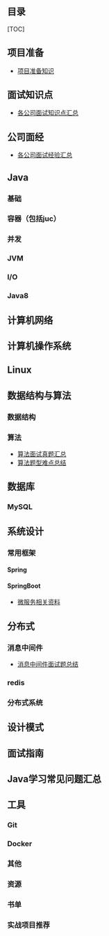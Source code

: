 <!--<p align="center">
<a href="https://github.com/Snailclimb/JavaGuide" target="_blank">
	<img src="https://my-blog-to-use.oss-cn-beijing.aliyuncs.com/2019-3/logo - 副本.png" width=""/>
</a>
</p>

<p align="center">
  <a href="https://snailclimb.gitee.io/javaguide"><img src="https://img.shields.io/badge/阅读-read-brightgreen.svg" alt="阅读"></a>
  <a href="#联系我"><img src="https://img.shields.io/badge/chat-微信群-blue.svg" alt="微信群"></a>
  <a href="#公众号"><img src="https://img.shields.io/badge/%E5%85%AC%E4%BC%97%E5%8F%B7-JavaGuide-lightgrey.svg" alt="公众号"></a>
  <a href="#公众号"><img src="https://img.shields.io/badge/PDF-Java面试突击-important.svg" alt="公众号"></a>
  <a href="#投稿"><img src="https://img.shields.io/badge/support-投稿-critical.svg" alt="投稿"></a>
  <a href="https://xiaozhuanlan.com/javainterview?rel=javaguide"><img src="https://img.shields.io/badge/Java-面试指南-important" alt="投稿"></a>
</p>-->

## 目录
[TOC]

## 项目准备

- [项目准备知识](docs/project/秒杀项目总结.md) 

## 面试知识点

- [各公司面试知识点汇总](docs/interview-experience/面试常见知识.md) 

## 公司面经
- [各公司面试经验汇总](docs/interview-experience/各大公司面经.md) 

## Java

### 基础


### 容器（包括juc）



### 并发



### JVM


### I/O


### Java8 



## 计算机网络


## 计算机操作系统

## Linux


## 数据结构与算法

### 数据结构



### 算法

- [算法面试真题汇总](docs/dataStructures-algorithms/算法面试真题汇总.md)  
- [算法题型难点总结](docs/dataStructures-algorithms/算法题目难点题目总结.md)  

## 数据库

### MySQL






## 系统设计

### 常用框架

#### Spring

#### SpringBoot

- [微服务相关资料](docs/microservice/微服务相关资料.md)  

## 分布式

### 消息中间件

- [消息中间件面试题总结](docs/project/消息中间件面试题.md)  

### redis

### 分布式系统




## 设计模式



## 面试指南



## Java学习常见问题汇总


## 工具

### Git


### Docker



### 其他


### 资源

### 书单


### 实战项目推荐




<!--## 说明

### JavaGuide介绍

*  **对于 Java 初学者来说：** 本文档倾向于给你提供一个比较详细的学习路径，让你对于Java整体的知识体系有一个初步认识。另外，本文的一些文章
也是你学习和复习 Java 知识不错的实践；
*  **对于非 Java 初学者来说：** 本文档更适合回顾知识，准备面试，搞清面试应该把重心放在那些问题上。要搞清楚这个道理：提前知道那些面试常见，不是为了背下来应付面试，而是为了让你可以更有针对的学习重点。

Markdown 格式参考：[Github Markdown格式](https://guides.github.com/features/mastering-markdown/)，表情素材来自：[EMOJI CHEAT SHEET](https://www.webpagefx.com/tools/emoji-cheat-sheet/)。

利用 docsify 生成文档部署在 Github pages: [docsify 官网介绍](https://docsify.js.org/#/)

### 作者的其他开源项目推荐

1. [springboot-guide](https://github.com/Snailclimb/springboot-guide) : 适合新手入门以及有经验的开发人员查阅的 Spring Boot 教程（业余时间维护中，欢迎一起维护）。
2. [programmer-advancement](https://github.com/Snailclimb/programmer-advancement) : 我觉得技术人员应该有的一些好习惯！
3. [spring-security-jwt-guide](https://github.com/Snailclimb/spring-security-jwt-guide) :从零入门 ！Spring Security With JWT（含权限验证）后端部分代码。

### 关于转载

如果你需要转载本仓库的一些文章到自己的博客的话，记得注明原文地址就可以了。

### 如何对该开源文档进行贡献

1. 笔记内容大多是手敲，所以难免会有笔误，你可以帮我找错别字。
2. 很多知识点我可能没有涉及到，所以你可以对其他知识点进行补充。
3. 现有的知识点难免存在不完善或者错误，所以你可以对已有知识点进行修改/补充。

### 为什么要做这个开源文档？

初始想法源于自己的个人那一段比较迷茫的学习经历。主要目的是为了通过这个开源平台来帮助一些在学习 Java 或者面试过程中遇到问题的小伙伴。

### 投稿

由于我个人能力有限，很多知识点我可能没有涉及到，所以你可以对其他知识点进行补充。大家也可以对自己的文章进行自荐，对于不错的文章不仅可以成功在本仓库展示出来更可以获得作者送出的 50 元左右的任意书籍进行奖励(当然你也可以直接折现50元)。

### 联系我

添加我的微信备注“Github”,回复关键字 **“加群”** 即可入群。

![个人微信](https://my-blog-to-use.oss-cn-beijing.aliyuncs.com/2019-7/wechat3.jpeg)

### Contributor

下面是笔主收集的一些对本仓库提过有价值的pr或者issue的朋友，人数较多，如果你也对本仓库提过不错的pr或者issue的话，你可以加我的微信与我联系。下面的排名不分先后！

<a href="https://github.com/fanofxiaofeng">
    <img src="https://avatars0.githubusercontent.com/u/3983683?s=460&v=4" width="45px">
</a>
<a href="https://github.com/LiWenGu">
    <img src="https://avatars0.githubusercontent.com/u/15909210?s=460&v=4" width="45px">
</a>
<a href="https://github.com/fanchenggang">  
    <img src="https://avatars2.githubusercontent.com/u/8225921?s=460&v=4" width="45px">
</a>
<a href="https://github.com/Rustin-Liu">  
    <img src="https://avatars2.githubusercontent.com/u/29879298?s=400&v=4" width="45px">
</a>

<a href="https://github.com/ipofss">
    <img src="https://avatars1.githubusercontent.com/u/5917359?s=460&v=4" width="45px"></a>
<a href="https://github.com/Gene1994">
    <img src="https://avatars3.githubusercontent.com/u/24930369?s=460&v=4" width="45px">
</a>
<a href="https://github.com/spikesp">
    <img src="https://avatars0.githubusercontent.com/u/12581996?s=460&v=4" width="45px"></a>
<a href="https://github.com/illusorycloud">
    <img src="https://avatars3.githubusercontent.com/u/31980412?s=460&v=4" width="45px">
</a>
<a href="https://github.com/kinglaw1204">
    <img src="https://avatars1.githubusercontent.com/u/20039931?s=460&v=4" width="45px">
</a>
<a href="https://github.com/jun1st">
    <img src="https://avatars2.githubusercontent.com/u/14312378?s=460&v=4" width="45px">
</a>"
<a href="https://github.com/fantasygg">  
    <img src="https://avatars3.githubusercontent.com/u/13445354?s=460&v=4" width="45px">
</a>
<a href="https://github.com/debugjoker">  
    <img src="https://avatars3.githubusercontent.com/u/26218005?s=460&v=4" width="45px">
</a>
<a href="https://github.com/zhyank">  
    <img src="https://avatars0.githubusercontent.com/u/17696240?s=460&v=4" width="45px">
</a>
<a href="https://github.com/Goose9527">  
    <img src="https://avatars2.githubusercontent.com/u/43314997?s=460&v=4" width="45px">
</a>
<a href="https://github.com/yuechuanx">  
    <img src="https://avatars3.githubusercontent.com/u/19339293?s=460&v=4" width="45px">
</a>
<a href="https://github.com/cnLGMing">  
    <img src="https://avatars2.githubusercontent.com/u/15910705?s=460&v=4" width="45px">
</a>
<a href="https://github.com/fanchenggang">  
    <img src="https://avatars0.githubusercontent.com/u/20358122?s=460&v=4" width="45px">
</a>

### 公众号

如果大家想要实时关注我更新的文章以及分享的干货的话，可以关注我的公众号。

**《Java面试突击》:** 由本文档衍生的专为面试而生的《Java面试突击》V2.0 PDF 版本[公众号](#公众号)后台回复 **"Java面试突击"** 即可免费领取！

**Java工程师必备学习资源:** 一些Java工程师常用学习资源公众号后台回复关键字 **“1”** 即可免费无套路获取。 

![我的公众号](https://my-blog-to-use.oss-cn-beijing.aliyuncs.com/2019-6/167598cd2e17b8ec.png)
-->
